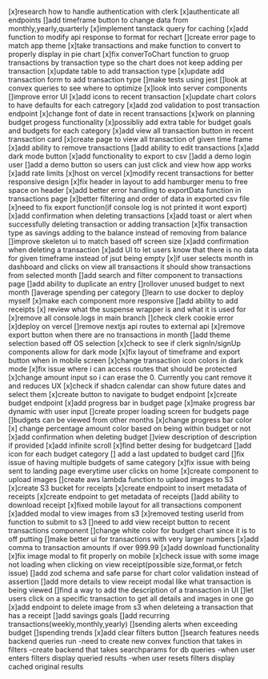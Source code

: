 [x]research how to handle authentication with clerk
[x]authenticate all endpoints
[]add timeframe button to change data from monthly,yearly,quarterly
[x]implement tanstack query for caching
[x]add function to modify api response to format for rechart
[]create error page to match app theme
[x]take transactions and make function to convert to properly display in pie chart
[x]fix converToChart function to gruop transactions by transaction type so the chart does not keep adding per transaction
[x]update table to add transaction type
[x]update add transaction form to add transaction type
[]make tests using jest
[]look at convex queries to see where to optimize
[x]look into server components
[]improve error UI
[x]add icons to recent transaction
[x]update chart colors to have defaults for each catregory
[x]add zod validation to post transaction endpoint
[x]change font of date in recent transactions
[x]work on planning budget progess functionality
[x]possibliy add extra table for budget goals and budgets for each category
[x]add view all transaction button in recent transaction card
[x]create page to view all transaction of given time frame
[x]add ability to remove transactions
[]add ability to edit transactions
[x]add dark mode button
[x]add functionality to export to csv
[]add a demo login user
[]add a demo button so users can just click and view how app works
[x]add rate limits
[x]host on vercel
[x]modify recent transactions for better responsive design
[x]fix header in layout to add hamburger menu to free space on header
[x]add better error handling to exportData function in transactions page
[x]better filtering and order of data in exported csv file
[x]need to fix export function(if console log is not printed it wont export)
[x]add confirmation when deleting transactions
[x]add toast or alert when successfully deleting transaction or adding transaction
[x]fix transaction type as savings adding to the balance instead of removing from balance
[]improve skeleton ui to match based off screen size
[x]add confirmation when deleting a transaction
[x]add UI to let users know that there is no data for given timeframe instead of jsut being empty
[x]if user selects month in dashboard and clicks on view all transactions it should show transactions from selected month
[]add search and filter component to transactions page
[]add ability to duplicate an entry
[]rollover unused budget to next month
[]average spending per category
[]learn to use docker to deploy myself
[x]make each component more responsive
[]add ability to add receipts
[x] review what the suspense wrapper is and what it is used for
[x]remove all console.logs in main branch
[]check clerk cookie error
[x]deploy on vercel
[]remove nextjs api routes to external api
[x]remove export button when there are no transactions in month
[]add theme selection based off OS selection
[x]check to see if clerk signIn/signUp components allow for dark mode
[x]fix layout of timeframe and export button when in mobile screen
[x]change transaction icon colors in dark mode
[x]fix issue where i can access routes that should be protected
[x]change amount input so i can erase the 0. Currently you cant remove it and reduces UX
[x]check if shadcn calendar can show future dates and select them
[x]create button to navigate to budget endpoint
[x]create budget endpoint
[x]add progress bar in budget page
[x]make progress bar dynamic with user input
[]create proper loading screen for budgets page
[]budgets can be viewed from other months
[x]change progress bar color
[x] change percentage amount color based on being within budget or not
[x]add confirmation when deleting budget
[]view description of description if provided
[x]add infinite scroll
[x]find better desing for budgetcard
[]add icon for each budget category
[] add a last updated to budget card
[]fix issue of having multiple budgets of same category
[x]fix issue with being sent to landing page everytime user clicks on home
[x]create component to upload images
[]create aws lambda function to uplaod images to S3
[x]create S3 bucket for receipts
[x]create endpoint to insert metadata of receipts
[x]create endpoint to get metadata of receipts
[]add ability to download receipt
[x]fixed mobile layout for all transactions component
[x]added modal to view images from s3
[x]removed testing userId from function to submit to s3
[]need to add view receipt button to recent transactions component
[]change white color for budget chart since it is to off putting
[]make better ui for transactions with very larger numbers
[x]add comma to transaction amounts if over 999.99
[x]add download functionality
[x]fix image modal to fit properly on mobile
[x]check issue with some image not loading when clicking on view receipt(possible size,format,or fetch issue)
[]add zod schema and safe parse for chart color validation instead of assertion
[]add more details to view receipt modal like what transaction is being viewed
[]find a way to add the description of a transaction in UI
[]let users click on a specific transaction to get all details and images in one go
[x]add endpoint to delete image from s3 when deleteing a transaction that has a receipt
[]add savings goals
[]add recurring transactions(weekly,monthly,yearly)
[]sending alerts when exceeding budget
[]spending trends
[x]add clear filters button
[]search features needs backend queries run
-need to create new convex function that takes in filters
-create backend that takes searchparams for db queries
-when user enters filters display queried results
-when user resets filters display cached original results

